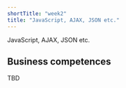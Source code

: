 ```yaml
---
shortTitle: "week2"
title: "JavaScript, AJAX, JSON etc."
--- 
```

JavaScript, AJAX, JSON etc.

## Business competences 
TBD